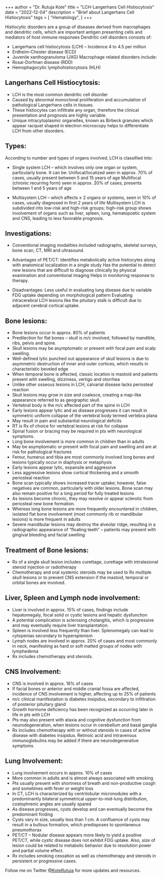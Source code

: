 +++
author = "Dr. Rutuja Kote"
title = "LCH-Langerhans Cell Histiocytosis"
date = "2022-12-04"
description = "Brief about Langerhans Cell Histiocytosis"
tags = [
    "Hematology",
]
+++


Histiocytic disorders are a group of diseases derived from macrophages and dendritic cells, which are important antigen presenting cells and mediators of host immune responses
Dendritic cell disorders consists of:
- Langerhans cell histiocytosis (LCH) – Incidence 4 to 4.5 per million
- Erdheim-Chester disease (ECD)
- Juvenile xanthogranuloma (JXG)
Macrophage related disorders include:
- Rosai-Dorfman disease (RDD)
- Hemophagocytic lymphohistiocytosis (HLH)

## Langerhans Cell Histiocytosis:


- LCH is the most common dendritic cell disorder
- Caused by abnormal monoclonal proliferation and accumulation of pathological Langerhans cells in tissues.
- These histiocytes can infiltrate any organ, therefore the clinical presentation and prognosis are highly variable.
- Unique intracytoplasmic organelles, known as Birbeck granules which appear racquet shaped in electron microscopy helps to differentiate LCH from other disorders.


## Types:
According to number and types of organs involved, LCH is classified into:
- Single system LCH – which involves only one organ or system, particularly bone. It can be:
Unifocal/localized seen in approx. 70% of cases, usually present between 5 and 15 years of age
Multifocal (chronic recurring form) seen in approx. 20% of cases, presents between 1 and 5 years of age

- Multisystem LCH – which affects  ≥ 2 organs or systems, seen in 10% of cases, usually diagnosed in first 2 years of life
Multisystem LCH is subdivided into low-risk and high-risk groups; high-risk group shows involvement of organs such as liver, spleen, lung, hematopoetic system and CNS, leading to less favorable prognosis.


## Investigations:

- Conventional imaging modalities included radiographs, skeletal surveys, bone scan, CT, MRI and ultrasound.

- Advantages of PET/CT:
Identifies metabolically active histiocytes along with anatomical localization in a single study
Has the potential to detect new lesions that are difficult to diagnose clinically by physical examination and conventional imaging
Helps in monitoring response to therapy.

- Disadvantages:
Less useful in evaluating lung disease due to variable FDG uptake depending on morphological pattern
Evaluating intracerebral LCH lesions like the pituitary stalk is difficult due to adjacent cerebral cortical uptake.


## Bone lesions:


- Bone lesions occur in approx. 80% of patients
- Predilection for flat bones – skull is m/c involved, followed by mandible, ribs, pelvis and spine.
- Skull lesions may be asymptomatic or present with focal pain and scalp swelling.
- Well-defined lytic punched out appearance of skull lesions is due to asymmetric destruction of inner and outer cortices, which results in characteristic beveled edge
- When temporal bone is affected, classic location is mastoid and patients present with swelling, dizziness, vertigo and otorrhea
- Unlike other osseous lesions in LCH, calvarial disease lacks periosteal reaction
- Skull lesions may grow in size and coalesce, creating a map-like appearance referred to as geographic skull.
- Vertebral body is the m/c affected part of the spine in LCH
- Early lesions appear lytic and as disease progresses it can result in symmetric uniform collapse of the vertebral body termed vertebra plana
- May result in pain and substantial neurological deficits
- RT is Rx of choice for vertebral lesions at risk for collapse
- Spinal fusion or bracing may be required in pts with neurological symptoms.
- Long bone involvement is more common in children than in adults
- May be asymptomatic or present with focal pain and swelling and are at risk for pathological fractures
- Femur, humerus and tibia are most commonly involved long bones and lesions typically occur in diaphysis or metaphysis
- Early lesions appear lytic, expansile and aggressive
- Less aggressive lesions show cortical thickening and a smooth periosteal reaction
- Bone scan typically shows increased tracer uptake; however, false negatives are common, particularly with older lesions. Bone scan may also remain positive for a long period for fully treated lesions
- As lesions become chronic, they may resolve or appear sclerotic from periosteal new bone formation.
- Whereas long bone lesions are more frequently encountered in children, isolated flat bone involvement (most commonly rib or mandibular lesions) is more frequent in adults
- Severe mandibular lesions may destroy the alveolar ridge, resulting in a radiographic appearance of “floating teeth” – patients may present with gingival bleeding and facial swelling


## Treatment of Bone lesions:
- Rx of a single skull lesion  includes curettage, curettage with intralesional steroid injection or radiotherapy
- Chemotherapy and oral systemic steroids may be used to Rx multiple skull lesions or to prevent CNS extension if the mastoid, temporal or orbital bones are involved.


## Liver, Spleen and Lymph node involvement:
- Liver is involved in approx. 15% of cases, findings include hepatomegaly, focal solid or cystic lesions and hepatic dysfunction
- A potential complication is sclerosing cholangitis, which is progressive and may eventually require liver transplantation.
- Spleen is involved less frequently than liver. Splenomegaly can lead to cytopenias secondary to hypersplenism
- Lymph nodes are involved in approx. 20% of cases and most commonly in neck, manifesting as hard or soft matted groups of nodes with lymphedema
- Rx includes chemotherapy and steroids.


## CNS Involvement:
- CNS is involved in approx. 16% of cases
- If facial bones or anterior and middle cranial fossa are affected, incidence of CNS involvement is higher, affecting up to 25% of patients
- m/c clinical manifestation is diabetes insipidus, secondary to infiltration of posterior pituitary gland
- Growth hormone deficiency has been recognized as occurring later in life in pts with LCH
- Pts may also present with ataxia and cognitive dysfunction from neurodegeneration, when lesions occur in cerebellum and basal ganglia
- Rx includes chemotherapy with or without steroids in cases of active disease with diabetes insipidus. Retinoic acid and intravenous immunoglobulins may be added if there are neurodegenerative symptoms.


## Lung Involvement:
- Lung involvement occurs in approx. 10% of cases
- More common in adults and is almost always associated with smoking
- Pts usually present with shortness of breath and non-productive cough and sometimes with fever or weight loss
- In CT, LCH is characterized by  centrilobular micronodules with a predominantly bilateral symmetrical upper-to-mid-lung distribution, costophrenic angles are usually spared
- As disease progresses, cysts develop and can eventually become the predominant finding
- Cysts vary in size, usually less than 1 cm. A confluence of cysts may result in a bullous formation, which predisposes to spontaneous pneumothorax
- PET/CT – Nodular disease appears more likely to yield a positive PET/CT, while cystic disease does not exhibit FDG uptake. Also, size of lesion could be related to metabolic behavior due to resolution power and partial volume effect.
- Rx includes smoking cessation as well as chemotherapy and steroids in persistent or progressive cases.



Follow me on Twitter [@KoteRutuja](https://twitter.com/KoteRutuja) for more updates and resources.



